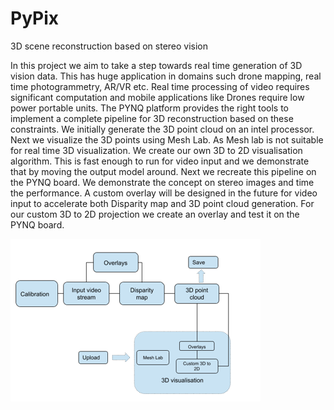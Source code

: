 # PyPix
3D scene reconstruction based on stereo vision

In this project we aim to take a step towards real time generation of 3D vision data.
This has huge application in domains such drone mapping, real time photogrammetry, AR/VR etc. 
Real time processing of video requires significant computation and mobile applications like Drones require low power portable units. 
The PYNQ platform provides the right tools to implement a complete pipeline for 3D reconstruction based on these constraints. 
We initially generate the 3D point cloud on an intel processor. Next we visualize the 3D points using Mesh Lab.
As Mesh lab is  not suitable for real time 3D visualization. We create our own 3D to 2D visualisation algorithm.
This is fast enough to run for video input and we demonstrate that by moving the output model around.
Next we recreate this pipeline on the PYNQ board. We demonstrate the concept on stereo images and time the performance. 
A custom overlay will be designed in the future for video input to accelerate both Disparity map and 3D point cloud generation.
For our custom 3D to 2D projection we create an overlay and test it on the PYNQ board. 

![design_flow](https://github.com/smpis/PyPix/blob/master/images/design_flow.PNG)
